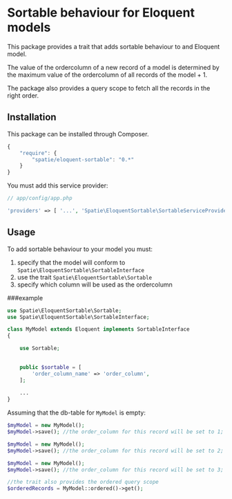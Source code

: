 Sortable behaviour for Eloquent models
=================

This package provides a trait that adds sortable behaviour to and Eloquent model.

The value of the ordercolumn of a new record of a model is determined by the maximum value of the ordercolumn of all records of the model + 1.

The package also provides a query scope to fetch all the records in the right order.

## Installation

This package can be installed through Composer.

```js
{
    "require": {
		"spatie/eloquent-sortable": "0.*"
	}
}
```

You must add this service provider:
```php
// app/config/app.php

'providers' => [ '...', 'Spatie\EloquentSortable\SortableServiceProvider' ];
```

## Usage

To add sortable behaviour to your model you must:<br />
1. specify that the model will conform to ```Spatie\EloquentSortable\SortableInterface```<br />
2. use the trait ```Spatie\EloquentSortable\Sortable```<br />
3. specify which column will be used as the ordercolumn<br />

###example
```php
use Spatie\EloquentSortable\Sortable;
use Spatie\EloquentSortable\SortableInterface;

class MyModel extends Eloquent implements SortableInterface
{

    use Sortable;

   
    public $sortable = [
        'order_column_name' => 'order_column',
    ];
    
    ...
}
```

Assuming that the db-table for ```MyModel``` is empty:
```php
$myModel = new MyModel();
$myModel->save(); //the order_column for this record will be set to 1;

$myModel = new MyModel();
$myModel->save(); //the order_column for this record will be set to 2;

$myModel = new MyModel();
$myModel->save(); //the order_column for this record will be set to 3;

//the trait also provides the ordered query scope
$orderedRecords = MyModel::ordered()->get(); 
